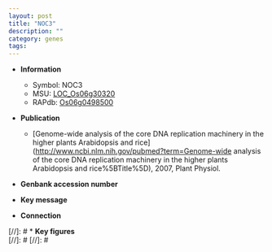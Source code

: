 ```yaml
---
layout: post
title: "NOC3"
description: ""
category: genes
tags: 
---
```


* **Information**  
    + Symbol: NOC3  
    + MSU: [LOC_Os06g30320](http://rice.plantbiology.msu.edu/cgi-bin/ORF_infopage.cgi?orf=LOC_Os06g30320)  
    + RAPdb: [Os06g0498500](http://rapdb.dna.affrc.go.jp/viewer/gbrowse_details/irgsp1?name=Os06g0498500)  

* **Publication**  
    + [Genome-wide analysis of the core DNA replication machinery in the higher plants Arabidopsis and rice](http://www.ncbi.nlm.nih.gov/pubmed?term=Genome-wide analysis of the core DNA replication machinery in the higher plants Arabidopsis and rice%5BTitle%5D), 2007, Plant Physiol.

* **Genbank accession number**  

* **Key message**  

* **Connection**  

[//]: # * **Key figures**  
[//]: # 
[//]: # 
